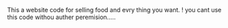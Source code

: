 This a website code for selling food and evry thing you want.
! you cant use this code withou auther peremision.....
